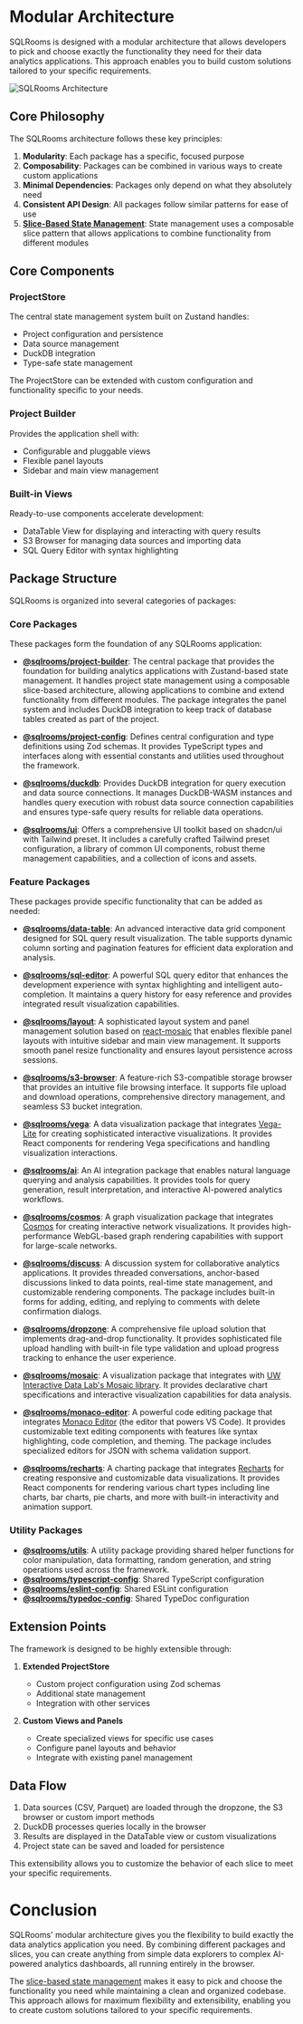 # Modular Architecture

SQLRooms is designed with a modular architecture that allows developers to pick and choose exactly the functionality they need for their data analytics applications. This approach enables you to build custom solutions tailored to your specific requirements.

![SQLRooms Architecture](/media/overview/architecture.svg)

## Core Philosophy

The SQLRooms architecture follows these key principles:

1. **Modularity**: Each package has a specific, focused purpose
2. **Composability**: Packages can be combined in various ways to create custom applications
3. **Minimal Dependencies**: Packages only depend on what they absolutely need
4. **Consistent API Design**: All packages follow similar patterns for ease of use
5. [**Slice-Based State Management**](/state-management): State management uses a composable slice pattern that allows applications to combine functionality from different modules

## Core Components

### ProjectStore

The central state management system built on Zustand handles:

- Project configuration and persistence
- Data source management
- DuckDB integration
- Type-safe state management

The ProjectStore can be extended with custom configuration and functionality specific to your needs.

### Project Builder

Provides the application shell with:

- Configurable and pluggable views
- Flexible panel layouts
- Sidebar and main view management

### Built-in Views

Ready-to-use components accelerate development:

- DataTable View for displaying and interacting with query results
- S3 Browser for managing data sources and importing data
- SQL Query Editor with syntax highlighting

## Package Structure

SQLRooms is organized into several categories of packages:

### Core Packages

These packages form the foundation of any SQLRooms application:

- **[@sqlrooms/project-builder](https://sqlrooms.github.io/api/project-builder/)**: The central package that provides the foundation for building analytics applications with Zustand-based state management. It handles project state management using a composable slice-based architecture, allowing applications to combine and extend functionality from different modules. The package integrates the panel system and includes DuckDB integration to keep track of database tables created as part of the project.

- **[@sqlrooms/project-config](https://sqlrooms.github.io/api/project-config/)**: Defines central configuration and type definitions using Zod schemas. It provides TypeScript types and interfaces along with essential constants and utilities used throughout the framework.

- **[@sqlrooms/duckdb](https://sqlrooms.github.io/api/duckdb/)**: Provides DuckDB integration for query execution and data source connections. It manages DuckDB-WASM instances and handles query execution with robust data source connection capabilities and ensures type-safe query results for reliable data operations.

- **[@sqlrooms/ui](https://sqlrooms.github.io/api/ui/)**: Offers a comprehensive UI toolkit based on shadcn/ui with Tailwind preset. It includes a carefully crafted Tailwind preset configuration, a library of common UI components, robust theme management capabilities, and a collection of icons and assets.

### Feature Packages

These packages provide specific functionality that can be added as needed:

- **[@sqlrooms/data-table](https://sqlrooms.github.io/api/data-table/)**: An advanced interactive data grid component designed for SQL query result visualization. The table supports dynamic column sorting and pagination features for efficient data exploration and analysis.

- **[@sqlrooms/sql-editor](https://sqlrooms.github.io/api/sql-editor/)**: A powerful SQL query editor that enhances the development experience with syntax highlighting and intelligent auto-completion. It maintains a query history for easy reference and provides integrated result visualization capabilities.

- **[@sqlrooms/layout](https://sqlrooms.github.io/api/layout/)**: A sophisticated layout system and panel management solution based on [react-mosaic](https://nomcopter.github.io/react-mosaic/) that enables flexible panel layouts with intuitive sidebar and main view management. It supports smooth panel resize functionality and ensures layout persistence across sessions.

- **[@sqlrooms/s3-browser](https://sqlrooms.github.io/api/s3-browser/)**: A feature-rich S3-compatible storage browser that provides an intuitive file browsing interface. It supports file upload and download operations, comprehensive directory management, and seamless S3 bucket integration.

- **[@sqlrooms/vega](https://sqlrooms.github.io/api/vega/)**: A data visualization package that integrates [Vega-Lite](https://vega.github.io/vega-lite/) for creating sophisticated interactive visualizations. It provides React components for rendering Vega specifications and handling visualization interactions.

- **[@sqlrooms/ai](https://sqlrooms.github.io/api/ai/)**: An AI integration package that enables natural language querying and analysis capabilities. It provides tools for query generation, result interpretation, and interactive AI-powered analytics workflows.

- **[@sqlrooms/cosmos](https://sqlrooms.github.io/api/cosmos/)**: A graph visualization package that integrates [Cosmos](https://github.com/cosmograph-org/cosmos) for creating interactive network visualizations. It provides high-performance WebGL-based graph rendering capabilities with support for large-scale networks.

- **[@sqlrooms/discuss](https://sqlrooms.github.io/api/discuss/)**: A discussion system for collaborative analytics applications. It provides threaded conversations, anchor-based discussions linked to data points, real-time state management, and customizable rendering components. The package includes built-in forms for adding, editing, and replying to comments with delete confirmation dialogs.

- **[@sqlrooms/dropzone](https://sqlrooms.github.io/api/dropzone/)**: A comprehensive file upload solution that implements drag-and-drop functionality. It provides sophisticated file upload handling with built-in file type validation and upload progress tracking to enhance the user experience.

- **[@sqlrooms/mosaic](https://sqlrooms.github.io/api/mosaic/)**: A visualization package that integrates with [UW Interactive Data Lab's Mosaic library](https://idl.uw.edu/mosaic/). It provides declarative chart specifications and interactive visualization capabilities for data analysis.

- **[@sqlrooms/monaco-editor](https://sqlrooms.github.io/api/monaco-editor/)**: A powerful code editing package that integrates [Monaco Editor](https://microsoft.github.io/monaco-editor/) (the editor that powers VS Code). It provides customizable text editing components with features like syntax highlighting, code completion, and theming. The package includes specialized editors for JSON with schema validation support.

- **[@sqlrooms/recharts](https://sqlrooms.github.io/api/recharts/)**: A charting package that integrates [Recharts](https://recharts.org/) for creating responsive and customizable data visualizations. It provides React components for rendering various chart types including line charts, bar charts, pie charts, and more with built-in interactivity and animation support.

### Utility Packages

- **[@sqlrooms/utils](https://sqlrooms.github.io/api/utils/)**: A utility package providing shared helper functions for color manipulation, data formatting, random generation, and string operations used across the framework.
- **[@sqlrooms/typescript-config](https://sqlrooms.github.io/api/typescript-config/)**: Shared TypeScript configuration
- **[@sqlrooms/eslint-config](https://sqlrooms.github.io/api/eslint-config/)**: Shared ESLint configuration
- **[@sqlrooms/typedoc-config](https://sqlrooms.github.io/api/typedoc-config/)**: Shared TypeDoc configuration

## Extension Points

The framework is designed to be highly extensible through:

1. **Extended ProjectStore**

   - Custom project configuration using Zod schemas
   - Additional state management
   - Integration with other services

2. **Custom Views and Panels**
   - Create specialized views for specific use cases
   - Configure panel layouts and behavior
   - Integrate with existing panel management

## Data Flow

1. Data sources (CSV, Parquet) are loaded through the dropzone, the S3 browser or custom import methods
2. DuckDB processes queries locally in the browser
3. Results are displayed in the DataTable view or custom visualizations
4. Project state can be saved and loaded for persistence

This extensibility allows you to customize the behavior of each slice to meet your specific requirements.

# Conclusion

SQLRooms' modular architecture gives you the flexibility to build exactly the data analytics application you need. By combining different packages and slices, you can create anything from simple data explorers to complex AI-powered analytics dashboards, all running entirely in the browser.

The [slice-based state management](/state-management) makes it easy to pick and choose the functionality you need while maintaining a clean and organized codebase. This approach allows for maximum flexibility and extensibility, enabling you to create custom solutions tailored to your specific requirements.
